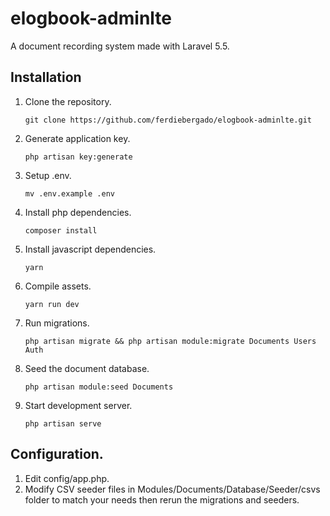 # elogbook-adminlte
A document recording system made with Laravel 5.5.
## Installation
1. Clone the repository.

	`git clone https://github.com/ferdiebergado/elogbook-adminlte.git`

2. Generate application key.

	`php artisan key:generate`

3. Setup .env.

	`mv .env.example .env`

4. Install php dependencies.

	`composer install`

5. Install javascript dependencies.

	`yarn`

6. Compile assets. 

	`yarn run dev`

7. Run migrations.

	`php artisan migrate && php artisan module:migrate Documents Users Auth`

8. Seed the document database.

	`php artisan module:seed Documents`

7. Start development server.

	`php artisan serve`

## Configuration.
1. Edit config/app.php.
2. Modify CSV seeder files in Modules/Documents/Database/Seeder/csvs folder to match your needs then rerun the migrations and seeders.
